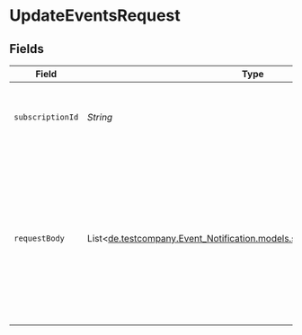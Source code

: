 # UpdateEventsRequest


## Fields

| Field                                                                                                                                                                                                    | Type                                                                                                                                                                                                     | Required                                                                                                                                                                                                 | Description                                                                                                                                                                                              |
| -------------------------------------------------------------------------------------------------------------------------------------------------------------------------------------------------------- | -------------------------------------------------------------------------------------------------------------------------------------------------------------------------------------------------------- | -------------------------------------------------------------------------------------------------------------------------------------------------------------------------------------------------------- | -------------------------------------------------------------------------------------------------------------------------------------------------------------------------------------------------------- |
| `subscriptionId`                                                                                                                                                                                         | *String*                                                                                                                                                                                                 | :heavy_check_mark:                                                                                                                                                                                       | The unique id of the Subscription which should be managed.                                                                                                                                               |
| `requestBody`                                                                                                                                                                                            | List<[de.testcompany.Event_Notification.models.shared.PatchOperationEvent](../../models/shared/PatchOperationEvent.md)>                                                                                  | :heavy_minus_sign:                                                                                                                                                                                       | The specification of the values to be updated for the Events.<br/>See path for possible fields to be updated.<br/><br/>JSON Patch definition according to <a href='https://tools.ietf.org/html/rfc6902'>RFC6902</a>. |
